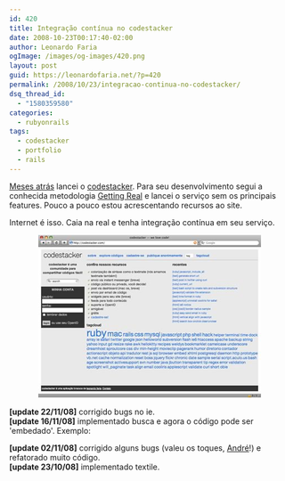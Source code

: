 ```yaml
---
id: 420
title: Integração contínua no codestacker
date: 2008-10-23T00:17:40-02:00
author: Leonardo Faria
ogImage: /images/og-images/420.png
layout: post
guid: https://leonardofaria.net/?p=420
permalink: /2008/10/23/integracao-continua-no-codestacker/
dsq_thread_id:
  - "1580359580"
categories:
  - rubyonrails
tags:
  - codestacker
  - portfolio
  - rails
---
```

[Meses atrás](https://leonardofaria.net/2008/07/02/nasceu-codestackercom/) lancei o [codestacker](http://www.codestacker.com). Para seu desenvolvimento segui a conhecida metodologia [Getting Real](https://gettingreal.37signals.com/GR_por.php) e lancei o serviço sem os principais features. Pouco a pouco estou acrescentando recursos ao site. 

Internet é isso. Caia na real e tenha integração contínua em seu serviço.

<center>
  <a href='http://www.codestacker.com'><img src="/wp-content/uploads/2008/11/codestacker.jpg" alt="" title="codestacker" /></a>
</center>

**[update 22/11/08]** corrigido bugs no ie.  
**[update 16/11/08]** implementado busca e agora o código pode ser 'embedado'. Exemplo:  
  
**[update 02/11/08]** corrigido alguns bugs (valeu os toques, [André](http://dito.com.br/)!) e refatorado muito código.  
**[update 23/10/08]** implementado textile.
